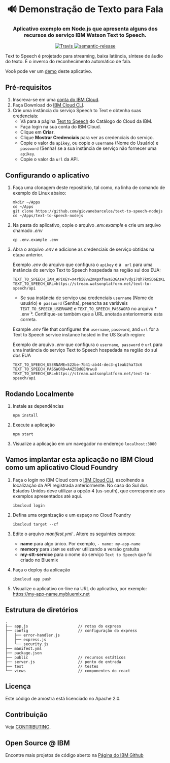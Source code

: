 <h1 align="center" style="border-bottom: none;">🔊 Demonstração de Texto para Fala </h1>
<h3 align="center">Aplicativo exemplo em Node.js que apresenta alguns dos recursos do serviço IBM Watson Text to Speech. </h3>
<p align="center">
  <a href="http://travis-ci.org/watson-developer-cloud/text-to-speech-nodejs">
    <img alt="Travis" src="https://travis-ci.org/watson-developer-cloud/text-to-speech-nodejs.svg?branch=master">
  </a>
  <a href="#badge">
    <img alt="semantic-release" src="https://img.shields.io/badge/%20%20%F0%9F%93%A6%F0%9F%9A%80-semantic--release-e10079.svg">
  </a>
</p>
</p>

Text to Speech é projetado para streaming, baixa latência, síntese de áudio do texto. É o inverso do reconhecimento automático de fala.

Você pode ver um [demo][demo_url] deste aplicativo.

## Pré-requisitos

1. Inscreva-se em uma [conta do IBM Cloud](https://console.bluemix.net/registration/).
1. Faça Download do [IBM Cloud CLI](https://console.bluemix.net/docs/cli/index.html#overview).
1. Crie uma instância do serviço Speech to Text e obtenha suas credenciais:
    - Vá para a página [Text to Speech](https://console.bluemix.net/catalog/services/text-to-speech) do Catálogo do Cloud da IBM.
    - Faça login na sua conta do IBM Cloud.
    - Clique em **Criar**.
    - Clique **Mostrar Credenciais** para ver as credenciais do serviço.
    - Copie o valor da `apikey`, ou copie o `username` (Nome do Usuário) e `password` (Senha) se a sua instância de serviço não fornecer uma `apikey`.
    - Copie o valor da `url` da API.

## Configurando o aplicativo

1. Faça uma clonagem deste repositório, tal como, na linha de comando de exemplo do Linux abaixo: 

    ```
    mkdir ~/Apps
    cd ~/Apps
    git clone https://github.com/giovanebarcelos/text-to-speech-nodejs
    cd ~/Apps/text-to-speech-nodejs 
    ```

2. Na pasta do aplicativo, copie o arquivo *.env.example* e crie um arquivo chamado *.env*

    ```
    cp .env.example .env
    ```

3. Abra o arquivo *.env* e adicione as credenciais de serviço obtidas na etapa anterior.

    Exemplo *.env* do arquivo que configura o `apikey` e a ` url` para uma instância do serviço Text to Speech hospedada na região sul dos EUA:

    ```
    TEXT_TO_SPEECH_IAM_APIKEY=X4rbi8vwZmKpXfowaS3GAsA7vdy17Qh7km5D6EzKLHL2
    TEXT_TO_SPEECH_URL=https://stream.watsonplatform.net/text-to-speech/api
    ```
    - Se sua instância de serviço usa credenciais `username` (Nome de usuário) e` password` (Senha), preencha as variáveis `TEXT_TO_SPEECH_USERNAME` e `TEXT_TO_SPEECH_PASSWORD` no arquivo * .env *. Certifique-se também que a URL anotada anteriormente esta correta.

    Example *.env* file that configures the `username`, `password`, and `url` for a Text to Speech service instance hosted in the US South region:
    
    Exemplo de arquivo *.env* que configura o `username`,` password` e `url` para uma instância do serviço Text to Speech hospedada na região do sul dos EUA
    
    ```
    TEXT_TO_SPEECH_USERNAME=522be-7b41-ab44-dec3-g1eab2ha73c6
    TEXT_TO_SPEECH_PASSWORD=A4Z5BdGENrwu8
    TEXT_TO_SPEECH_URL=https://stream.watsonplatform.net/text-to-speech/api
    ```

## Rodando Localmente

1. Instale as dependências

    ```
    npm install
    ```

1. Execute a aplicação

    ```
    npm start
    ```

1. Visualize a aplicação em um navegador no endereço `localhost:3000`

## Vamos implantar esta aplicação no IBM Cloud como um aplicativo Cloud Foundry

1. Faça o login no IBM Cloud com o [IBM Cloud CLI](https://console.bluemix.net/docs/cli/index.html#overview), escolhendo a localização da API registrada anteriormente. No caso do Sul dos Estados Unidos deve utilizar a opção 4 (us-south), que corresponde aos exemplos apresentados até aqui.

    ```
    ibmcloud login
    ```

1. Defina uma organização e um espaço no Cloud Foundry

    ```
    ibmcloud target --cf
    ```
1. Edite o arquivo *manifest.yml* . Altere os seguintes campos: 
   - **name** para algo único. Por exemplo, `- name: my-app-name` 
   - **memory** para `256M` se estiver utilizando a versão gratuita 
   - **my-stt-service** para o nome do serviço `Text to Speech` que foi criado no Bluemix
   
1. Faça o deploy da aplicação

    ```
    ibmcloud app push
    ```

1. Visualize o aplicativo on-line na URL do aplicativo, por exemplo: https://my-app-name.mybluemix.net

## Estrutura de diretórios

```none
.
├── app.js                      // rotas do express
├── config                      // configuração do express
│   ├── error-handler.js
│   ├── express.js
│   └── security.js
├── manifest.yml
├── package.json
├── public                      // recursos estáticos
├── server.js                   // ponto de entrada
├── test                        // testes
└── views                       // componentes do react
```

## Licença

   Este código de amostra está licenciado no Apache 2.0.

## Contribuição

  Veja [CONTRIBUTING](./CONTRIBUTING.md).

## Open Source @ IBM
   
   Encontre mais projetos de código aberto na [Página do IBM Github](http://ibm.github.io/)

[service_url]: https://www.ibm.com/watson/services/text-to-speech/
[docs]: https://www.ibm.com/watson/developercloud/text-to-speech/api/v1/curl.html?curl
[sign_up]: https://console.bluemix.net/registration/?target=/catalog/services/text-to-speech/
[demo_url]: https://text-to-speech-demo.ng.bluemix.net

